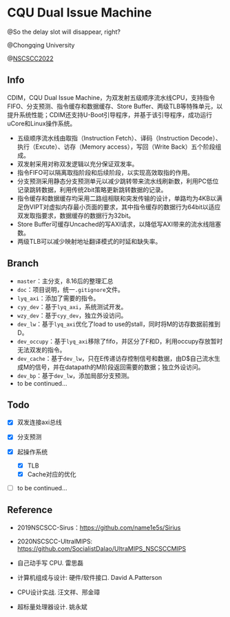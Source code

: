 # CQU Dual Issue Machine

@So the delay slot will disappear, right?

@Chongqing University

@[NSCSCC2022](http://www.nscscc.com/)

## Info

CDIM，CQU Dual Issue Machine，为双发射五级顺序流水线CPU，支持指令FIFO、分支预测、指令缓存和数据缓存、Store Buffer、两级TLB等特殊单元，以提升系统性能；CDIM还支持U-Boot引导程序，并基于该引导程序，成功运行uCore和Linux操作系统。

- 五级顺序流水线由取指（Instruction Fetch）、译码（Instruction Decode）、执行（Excute）、访存（Memory access），写回（Write Back）五个阶段组成。
- 双发射采用对称双发逻辑以充分保证双发率。
- 指令FIFO可以隔离取指阶段和后续阶段，以实现高效取指的作用。
- 分支预测采用静态分支预测单元以减少跳转带来流水线刷新数，利用PC低位记录跳转数据，利用传统2bit策略更新跳转数据的记录。
- 指令缓存和数据缓存均采用二路组相联和突发传输的设计，单路均为4KB以满足伪VIPT对虚拟内存最小页面的要求，其中指令缓存的数据行为64bit以适应双发取指要求，数据缓存的数据行为32bit。
- Store Buffer可缓存Uncached的写AXI请求，以降低写AXI带来的流水线阻塞数。
- 两级TLB可以减少映射地址翻译模式的时延和缺失率。



## Branch

- `master`：主分支，8.16后的整理汇总
- `doc`：项目说明，统一`.gitignore`文件。
- `lyq_axi`：添加了需要的指令。
- `cyy_dev`：基于`lyq_axi`，系统测试开发。
- `wzy_dev`：基于`cyy_dev`，独立外设访问。
- `dev_lw`：基于`lyq_axi`优化了load to use的stall，同时将M的访存数据前推到D。
- `dev_occupy`：基于`lyq_axi`移除了fifo，并区分了F和D，利用occupy存放暂时无法双发的指令。
- `dev_cache`：基于`dev_lw`，只在E传递访存控制信号和数据，由D$自己流水生成M的信号，并在datapath的M阶段返回需要的数据；独立外设访问。
- `dev_bp`：基于`dev_lw`，添加局部分支预测。
- to be continued...



## Todo

- [x] 双发连接axi总线
- [x] 分支预测
- [x] 起操作系统
  - [x] TLB
  - [x] Cache对应的优化
- [ ] to be continued...



## Reference

- 2019NSCSCC-Sirus：https://github.com/name1e5s/Sirius

- 2020NSCSCC-UltralMIPS: https://github.com/SocialistDalao/UltraMIPS_NSCSCCMIPS 

- 自己动手写 CPU. 雷思磊

- 计算机组成与设计: 硬件/软件接口. David A.Patterson

- CPU设计实战. 汪文祥、邢金璋

- 超标量处理器设计. 姚永斌

  
